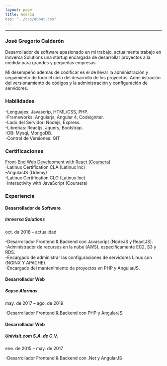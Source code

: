 ```yaml
---
layout: page
title: Acerca
css: "../css/about.css"
---
```

<hr/>
<div class="aboutus-section">
        <div class="">
            <div class="">
                <div class="col-md-6">
                    <div class="aboutus">
                        <h3 class="aboutus-title"><i class="fas fa-user-ninja mr-icon"></i>José Gregorio Calderón</h3>
                        <p class="aboutus-text">Desarrollador de software apasionado en mi trabajo, actualmente trabajo en Innversa Solutions una startup encargada de desarrollar proyectos a la medida para grandes y pequeñas empresas.</p>
                        <p class="aboutus-text">Mi desempeño además de codificar es el de llevar la administración y seguimiento de todo el ciclo del desarrollo de los proyectos. Administración del versionamiento de códigos y la administración y configuración de servidores. </p>
                    </div>
                    <div class="aboutus">
                        <h3 class="aboutus-title"><i class="fas fa-code"></i> Habilidades</h3>
                        <p class="aboutus-text">
                            -Lenguajes: Javascrip, HTML/CSS, PHP.<br/>
                            -Frameworks: Angularjs, Angular 4, Codeigniter.<br/>
                            -Lado del Servidor: Nodejs, Express.<br/>
                            -Librerías: Reactjs, Jquery, Bootstrap.<br/> 
                            -DB: Mysql, MongoDB.<br/>
                            -Control de Versiones: GIT	</p>
                    </div>
                    <div class="aboutus">
                        <h3 class="aboutus-title"><i class="fas fa-medal"></i> Certificaciones</h3>
                        <p class="aboutus-text">
                            <a href="https://www.coursera.org/account/accomplishments/certificate/2K8AUJNALTTG"  target="_blank">Front-End Web Development with React (Coursera)</a><br/>  
                            -Latinux Certification CLA (Latinux Inc)<br/>
                            -AngularJS (Udemy)<br/>
                            -Latinux Certification CLO (Latinux Inc)<br/>
                            -Interactivity with JavaScript (Coursera)</p>
                    </div>
                </div>
                <div class="col-md-6">
                    <div class="feature">
                        <h3 class="aboutus-title"><i class="fas fa-laptop-code mr-icon"></i>Experiencia</h3>
                        <div class="feature-box">
                            <div class="clearfix">
                                <div class="iconset">
                                    <span class="glyphicon icon"><i class="fab fa-node-js"></i></span>
                                </div>
                                <div class="feature-content">
                                    <h4>Desarrollador de Software</h4>
                                    <h5>Innversa Solutions</h5>
                                    <p class="date-exp">oct. de 2018 – actualidad</p>
                                    <p> -Desarrollador Frontend & Backend con Javascript (NodeJS y ReactJS).<br/>
                                        -Administrador de recursos en la nube (AWS), especificamente EC2, S3 y RDS.<br/>
                                        -Encargado de administrar las configuraciones de servidores Linux con (NGINX Y APACHE).<br/>
                                        -Encargado del mantenimiento de proyectos en PHP y AngularJS.</p>
                                </div>
                            </div>
                        </div>
                        <div class="feature-box">
                            <div class="clearfix">
                                <div class="iconset">
                                    <span class="glyphicon icon"><i class="fab fa-php"></i></span>
                                </div>
                                <div class="feature-content">
                                    <h4>Desarrollador Web</h4>
                                    <h5>Sayse Alarmas</h5>
                                    <p class="date-exp">may. de 2017 – ago. de 2019</p>
                                    <p>-Desarrollador Frontend & Backend con PHP y AngularJS.</p>
                                </div>
                            </div>
                        </div>
                        <div class="feature-box">
                            <div class="clearfix">
                                <div class="iconset">
                                    <span class="glyphicon icon"><i class="fab fa-angular"></i></span>
                                </div>
                                <div class="feature-content">
                                    <h4>Desarrollador Web</h4>
                                    <h5>Univisit.com S.A. de C.V.</h5>
                                    <p class="date-exp">ene. de 2015 – may. de 2017</p>
                                    <p>-Desarrollador Frontend & Backend con .Net y AngularJS</p>
                                </div>
                            </div>
                        </div>
                    </div>
                </div>
            </div>
        </div>
</div>


